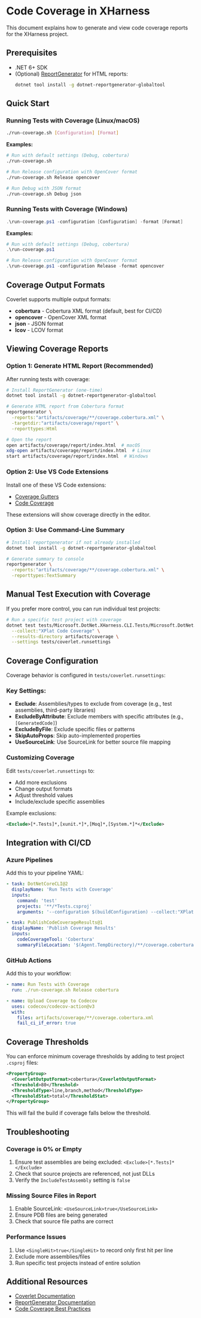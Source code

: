 # Code Coverage in XHarness

This document explains how to generate and view code coverage reports for the XHarness project.

## Prerequisites

- .NET 6+ SDK
- (Optional) [ReportGenerator](https://github.com/danielpalme/ReportGenerator) for HTML reports:
  ```bash
  dotnet tool install -g dotnet-reportgenerator-globaltool
  ```

## Quick Start

### Running Tests with Coverage (Linux/macOS)

```bash
./run-coverage.sh [Configuration] [Format]
```

**Examples:**
```bash
# Run with default settings (Debug, cobertura)
./run-coverage.sh

# Run Release configuration with OpenCover format
./run-coverage.sh Release opencover

# Run Debug with JSON format
./run-coverage.sh Debug json
```

### Running Tests with Coverage (Windows)

```powershell
.\run-coverage.ps1 -configuration [Configuration] -format [Format]
```

**Examples:**
```powershell
# Run with default settings (Debug, cobertura)
.\run-coverage.ps1

# Run Release configuration with OpenCover format
.\run-coverage.ps1 -configuration Release -format opencover
```

## Coverage Output Formats

Coverlet supports multiple output formats:
- **cobertura** - Cobertura XML format (default, best for CI/CD)
- **opencover** - OpenCover XML format
- **json** - JSON format
- **lcov** - LCOV format

## Viewing Coverage Reports

### Option 1: Generate HTML Report (Recommended)

After running tests with coverage:

```bash
# Install ReportGenerator (one-time)
dotnet tool install -g dotnet-reportgenerator-globaltool

# Generate HTML report from Cobertura format
reportgenerator \
  -reports:"artifacts/coverage/**/coverage.cobertura.xml" \
  -targetdir:"artifacts/coverage/report" \
  -reporttypes:Html

# Open the report
open artifacts/coverage/report/index.html  # macOS
xdg-open artifacts/coverage/report/index.html  # Linux
start artifacts/coverage/report/index.html  # Windows
```

### Option 2: Use VS Code Extensions

Install one of these VS Code extensions:
- [Coverage Gutters](https://marketplace.visualstudio.com/items?itemName=ryanluker.vscode-coverage-gutters)
- [Code Coverage](https://marketplace.visualstudio.com/items?itemName=markis.code-coverage)

These extensions will show coverage directly in the editor.

### Option 3: Use Command-Line Summary

```bash
# Install reportgenerator if not already installed
dotnet tool install -g dotnet-reportgenerator-globaltool

# Generate summary to console
reportgenerator \
  -reports:"artifacts/coverage/**/coverage.cobertura.xml" \
  -reporttypes:TextSummary
```

## Manual Test Execution with Coverage

If you prefer more control, you can run individual test projects:

```bash
# Run a specific test project with coverage
dotnet test tests/Microsoft.DotNet.XHarness.CLI.Tests/Microsoft.DotNet.XHarness.CLI.Tests.csproj \
  --collect:"XPlat Code Coverage" \
  --results-directory artifacts/coverage \
  --settings tests/coverlet.runsettings
```

## Coverage Configuration

Coverage behavior is configured in `tests/coverlet.runsettings`:

### Key Settings:

- **Exclude**: Assemblies/types to exclude from coverage (e.g., test assemblies, third-party libraries)
- **ExcludeByAttribute**: Exclude members with specific attributes (e.g., `[GeneratedCode]`)
- **ExcludeByFile**: Exclude specific files or patterns
- **SkipAutoProps**: Skip auto-implemented properties
- **UseSourceLink**: Use SourceLink for better source file mapping

### Customizing Coverage

Edit `tests/coverlet.runsettings` to:
- Add more exclusions
- Change output formats
- Adjust threshold values
- Include/exclude specific assemblies

Example exclusions:
```xml
<Exclude>[*.Tests]*,[xunit.*]*,[Moq]*,[System.*]*</Exclude>
```

## Integration with CI/CD

### Azure Pipelines

Add this to your pipeline YAML:

```yaml
- task: DotNetCoreCLI@2
  displayName: 'Run Tests with Coverage'
  inputs:
    command: 'test'
    projects: '**/*Tests.csproj'
    arguments: '--configuration $(buildConfiguration) --collect:"XPlat Code Coverage" --settings:tests/coverlet.runsettings'

- task: PublishCodeCoverageResults@1
  displayName: 'Publish Coverage Results'
  inputs:
    codeCoverageTool: 'Cobertura'
    summaryFileLocation: '$(Agent.TempDirectory)/**/coverage.cobertura.xml'
```

### GitHub Actions

Add this to your workflow:

```yaml
- name: Run Tests with Coverage
  run: ./run-coverage.sh Release cobertura

- name: Upload Coverage to Codecov
  uses: codecov/codecov-action@v3
  with:
    files: artifacts/coverage/**/coverage.cobertura.xml
    fail_ci_if_error: true
```

## Coverage Thresholds

You can enforce minimum coverage thresholds by adding to test project `.csproj` files:

```xml
<PropertyGroup>
  <CoverletOutputFormat>cobertura</CoverletOutputFormat>
  <Threshold>80</Threshold>
  <ThresholdType>line,branch,method</ThresholdType>
  <ThresholdStat>total</ThresholdStat>
</PropertyGroup>
```

This will fail the build if coverage falls below the threshold.

## Troubleshooting

### Coverage is 0% or Empty

1. Ensure test assemblies are being excluded: `<Exclude>[*.Tests]*</Exclude>`
2. Check that source projects are referenced, not just DLLs
3. Verify the `IncludeTestAssembly` setting is `false`

### Missing Source Files in Report

1. Enable SourceLink: `<UseSourceLink>true</UseSourceLink>`
2. Ensure PDB files are being generated
3. Check that source file paths are correct

### Performance Issues

1. Use `<SingleHit>true</SingleHit>` to record only first hit per line
2. Exclude more assemblies/files
3. Run specific test projects instead of entire solution

## Additional Resources

- [Coverlet Documentation](https://github.com/coverlet-coverage/coverlet)
- [ReportGenerator Documentation](https://github.com/danielpalme/ReportGenerator)
- [Code Coverage Best Practices](https://learn.microsoft.com/en-us/dotnet/core/testing/unit-testing-code-coverage)
